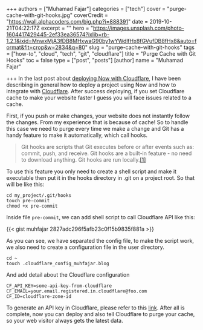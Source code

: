 +++
authors = ["Muhamad Fajar"]
categories = ["tech"]
cover = "purge-cache-with-git-hooks.jpg"
coverCredit = "https://wall.alphacoders.com/big.php?i=888391"
date = 2019-10-21T04:22:17Z
excerpt = ""
hero = "https://images.unsplash.com/photo-1604417429445-2ef33ea36574?ixlib=rb-1.2.1&ixid=MnwxMjA3fDB8MHxwaG90by1wYWdlfHx8fGVufDB8fHx8&auto=format&fit=crop&w=2834&q=80"
slug = "purge-cache-with-git-hooks"
tags = ["how-to", "cloud", "tech", "git", "cloudflare"]
title = "Purge Cache with Git Hooks"
toc = false
type = ["post", "posts"]
[author]
name = "Muhamad Fajar"

+++
In the last post about [deploying Now with Cloudflare](https://www.muhfajar.blog/deploying-now-with-cloudflare/), I have been describing in general how to deploy a project using Now and how to integrate with [Cloudflare](https://www.cloudflare.com/). After success deploying, if you set Cloudflare cache to make your website faster I guess you will face issues related to a cache.

First, if you push or make changes, your website does not instantly follow the changes. From my experience that is because of cache! So to handle this case we need to purge every time we make a change and Git has a handy feature to make it automatically, which call hooks.

> Git hooks are scripts that Git executes before or after events such as: commit, push, and receive. Git hooks are a built-in feature - no need to download anything. Git hooks are run locally.[\[1\]](https://githooks.com/)

To use this feature you only need to create a shell script and make it executable then put it in the hooks directory in .git on a project root. So that will be like this:

```shell
cd my_project/.git/hooks
touch pre-commit
chmod +x pre-commit
```

Inside file `pre-commit`, we can add shell script to call Cloudflare API like this:

{{< gist muhfajar 2827adc296f5afb23c0f15b9835f881a >}}

As you can see, we have separated the config file, to make the script work, we also need to create a configuration file in the user directory.

```shell
cd ~
touch .cloudflare_config_muhfajar.blog
```

And add detail about the Cloudflare configuration

```text
CF_API_KEY=some-api-key-from-cloudflare
CF_EMAIL=your.email.registered.in.cloudflare@foo.com
CF_ID=cloudflare-zone-id
```

To generate an API key in Cloudflare, please refer to this [link](https://developers.cloudflare.com/api/tokens/create). After all is complete, now you can deploy and also tell Cloudflare to purge your cache, so your web visitor always gets the latest data.